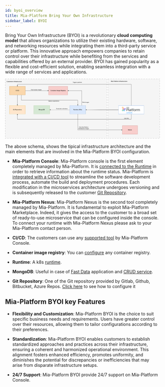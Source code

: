 ```yaml
---
id: byoi_overview
title: Mia-Platform Bring Your Own Infrastructure
sidebar_label: BYOI 
---
```


Bring Your Own Infrastructure (BYOI) is a revolutionary **cloud computing model** that allows organizations to utilize their existing hardware, software, and networking resources while integrating them into a third-party service or platform. This innovative approach empowers companies to retain control over their infrastructure while benefiting from the services and capabilities offered by an external provider. BYOI has gained popularity as a flexible and cost-efficient solution, enabling seamless integration with a wide range of services and applications.

![byoi-schema](img/architecture-byoi.png)

The above schema, shows the tipical infrastructure architecture and the main elements that are involved in the Mia-Platform BYOI configuration.

- **Mia-Platform Console**: Mia-Platform console is the first element completely managed by Mia-Platform. It is [connected to the Runtime](../development_suite/clusters-management/add-edit-remove-cluster#step-1-runtime-service) in order to retrieve information about the runtime status.
Mia-Platform is [integrated with a CI/CD tool](../development_suite/set-up-infrastructure/providers-management) to streamline the software development process, automate the build and deployment procedures.
Each modification in the microservices architecture undergoes versioning and is subsequently released to the customer [Git Repository](../development_suite/set-up-infrastructure/add-environment#setup-git-provider).

- **Mia-Platform Nexus**: Mia-Platform Nexus is the second tool completely managed by Mia-Platform. It is fundamental to exploit Mia-Platform Marketplace. Indeed, it gives the access to the customer to a broad set of ready-to-use microservice that can be configured inside the console. To connect your runtime with Mia-Platform Nexus please ask to your Mia-Platform contact person.
  
- **CI/CD**: The customers can use any [supported tool](../development_suite/set-up-infrastructure/providers-management#edit-cicd-tool) by Mia-Platform Console.
  
- **Container image registry**: You can [configure](../development_suite/company/configuration#example-configuration-3) any container registry.
  
- **Runtime**: A k8s [runtime](../development_suite/clusters-management/vendors-runtime-services).
  
- **MongoDB**: Useful in case of [Fast Data](../fast_data/what_is_fast_data) application and [CRUD service](../development_suite/api-console/api-design/crud_advanced#what-is-a-crud).
  
- **Git Repository**: One of the Git repository provided by  Gitlab, Github, Bitbucket, Azure Repos. [Click here](../development_suite/set-up-infrastructure/add-environment#setup-git-provider) to see how to configure it

## Mia-Platform BYOI key Features

- **Flexibility and Customization**: Mia-Platform BYOI is the choice to suit specific business needs and requirements. Users have greater control over their resources, allowing them to tailor configurations according to their preferences.

- **Standardization**: Mia-Platform BYOI enables customers to establish standardized approaches and practices across their infrastructure, ensuring a coherent and harmonized operational environment. This alignment fosters enhanced efficiency, promotes uniformity, and diminishes the potential for discrepancies or inefficiencies that may arise from disparate infrastructure setups.

- **24/7 Support**: Mia-Platform BYOI provide 24/7 support on Mia-Platform Console.

